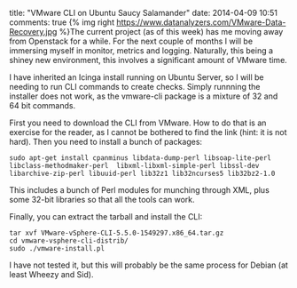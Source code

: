 title: "VMware CLI on Ubuntu Saucy Salamander"
date: 2014-04-09 10:51
comments: true
{% img right https://www.datanalyzers.com/VMware-Data-Recovery.jpg %}The current project (as of this week) has me moving away from Openstack for a while. For the next couple of months I will be immersing myself in monitor, metrics and logging. Naturally, this being a shiney new environment, this involves a significant amount of VMware time.
<!-- more -->

I have inherited an Icinga install running on Ubuntu Server, so I will be needing to run CLI commands to create checks. Simply runnning the installer does not work, as the vmware-cli package is a mixture of 32 and 64 bit commands.

First you need to download the CLI from VMware. How to do that is an exercise for the reader, as I cannot be bothered to find the link (hint: it is not hard). Then you need to install a bunch of packages:

```
sudo apt-get install cpanminus libdata-dump-perl libsoap-lite-perl libclass-methodmaker-perl  libxml-libxml-simple-perl libssl-dev libarchive-zip-perl libuuid-perl lib32z1 lib32ncurses5 lib32bz2-1.0
```

This includes a bunch of Perl modules for munching through XML, plus some 32-bit libraries so that all the tools can work.

Finally, you can extract the tarball and install the CLI:

```
tar xvf VMware-vSphere-CLI-5.5.0-1549297.x86_64.tar.gz
cd vmware-vsphere-cli-distrib/
sudo ./vmware-install.pl
```

I have not tested it, but this will probably be the same process for Debian (at least Wheezy and Sid).
